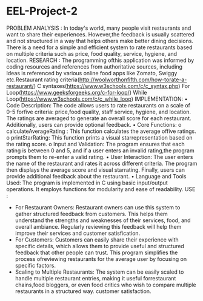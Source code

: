 # EEL-Project-2
PROBLEM ANALYSIS :
In today's world, many people visit restaurants and want to share their
experiences. However,the feedback is usually scattered and not
structured in a way that helps others make better dining decisions. There
is a need for a simple and efficient system to rate restaurants based on
multiple criteria such as price, food quality, service, hygiene, and location.
RESEARCH :
The programming ofthis application was informed by coding resources
and references from authoritative sources, including
Ideas is referenced by various online food apps like Zomato, Swiggy
etc.Restaurant rating criteria(http://woolworthonfifth.com/how-torate-a-restaurant/)
C syntaxes(https://www.w3schools.com/c/c_syntax.php)
For Loop(https://www.geeksforgeeks.org/c-for-loop/)
While Loop(https://www.w3schools.com/c/c_while_loop)
IMPLEMENTATION:
• Code Description:
The code allows users to rate restaurants on a scale of 0-5 forfive criteria:
price,food quality, staff service, hygiene, and location. The ratings are
averaged to generate an overall score for each restaurant. Additionally, users
can provide optional feedback.
• Core Functions:
o calculateAverageRating : This function calculates the average offive
ratings.
o printStarRating: This function prints a visual starrepresentation based
on the rating score.
o Input and Validation:
The program ensures that each rating is between 0 and 5, and if a user
enters an invalid rating,the program prompts them to re-enter a valid
rating.
• User Interaction:
The user enters the name of the restaurant and rates it across different
criteria. The program then displays the average score and visual starrating.
Finally, users can provide additional feedback about the restaurant.
• Language and Tools Used:
The program is implemented in C using basic input/output operations. It
employs functions for modularity and ease of readability.
USE :
- For Restaurant Owners:
Restaurant owners can use this system to gather structured feedback
from customers. This helps them understand the strengths and
weaknesses of their services, food, and overall ambiance. Regularly
reviewing this feedback will help them improve their services and
customer satisfication.
- For Customers:
Customers can easily share their experience with specific details, which
allows them to provide useful and structured feedback that other people
can trust. This program simplifies the process ofreviewing restaurants for
the average user by focusing on specific factors.
- Scaling to Multiple Restaurants:
The system can be easily scaled to handle multiple restaurant entries,
making it useful forrestaurant chains,food bloggers, or even food critics
who wish to compare multiple restaurants in a structured way.
customer satisfaction.
